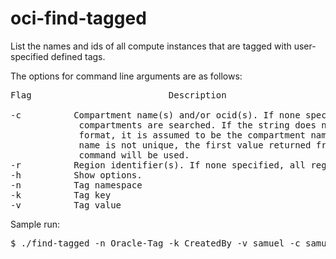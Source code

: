 # oci-find-tagged
List the names and ids of all compute instances that are tagged with user-specified defined tags.

The options for command line arguments are as follows:
<pre>
Flag                          Description                                       Usage

-c          Compartment name(s) and/or ocid(s). If none specified, all          $0 -c samuel
             compartments are searched. If the string does not have ocid
             format, it is assumed to be the compartment name. If the
             name is not unique, the first value returned from an internal
             command will be used.
-r          Region identifier(s). If none specified, all regions are searched.  $0 -r us-ashburn-1 us-phoenix-1
-h          Show options.                                                       $0 -h
-n          Tag namespace                                                       $0 -n Oracle-Tag
-k          Tag key                                                             $0 -k CreatedBy
-v          Tag value                                                           $0 -v samuel
</pre>
Sample run:
<pre>
$ ./find-tagged -n Oracle-Tag -k CreatedBy -v samuel -c samuel -r us-ashburn-1 us-phoenix-1
</pre>